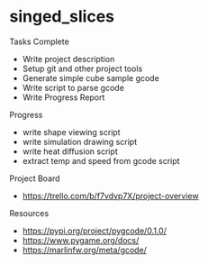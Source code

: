 # singed_slices

Tasks Complete
- Write project description
- Setup git and other project tools
- Generate simple cube sample gcode
- Write script to parse gcode
- Write Progress Report

Progress
- write shape viewing script
- write simulation drawing script
- write heat diffusion script
- extract temp and speed from gcode script

Project Board 
- https://trello.com/b/f7vdvp7X/project-overview

Resources
- https://pypi.org/project/pygcode/0.1.0/
- https://www.pygame.org/docs/
- https://marlinfw.org/meta/gcode/
